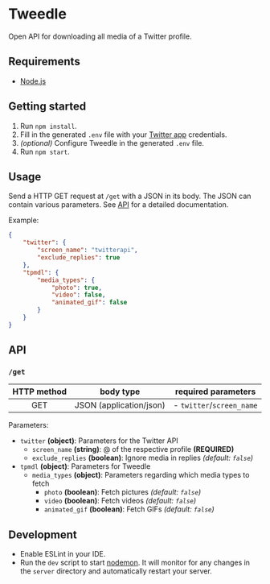 # Tweedle

Open API for downloading all media of a Twitter profile.

## Requirements

- [Node.js](https://nodejs.org)


## Getting started

1. Run `npm install`.
2. Fill in the generated `.env` file with your [Twitter app](https://developer.twitter.com/apps) credentials.
3. *(optional)* Configure Tweedle in the generated `.env` file.
4. Run `npm start`.


## Usage

Send a HTTP GET request at `/get` with a JSON in its body. The JSON can contain various parameters. See [API](#api) for a detailed documentation.

Example:
```json
{
    "twitter": {
        "screen_name": "twitterapi",
        "exclude_replies": true
    },
    "tpmdl": {
        "media_types": {
            "photo": true,
            "video": false,
            "animated_gif": false
        }
    }
}
```


## API

### `/get`

| HTTP method | body type               | required parameters       |
|:-----------:|:-----------------------:|:-------------------------:|
| GET         | JSON (application/json) | - `twitter`/`screen_name` |

Parameters:
- `twitter` **(object)**: Parameters for the Twitter API
  - `screen_name` **(string)**: @ of the respective profile **(REQUIRED)**
  - `exclude_replies` **(boolean)**: Ignore media in replies *(default: `false`)*
- `tpmdl` **(object)**: Parameters for Tweedle
  - `media_types` **(object)**: Parameters regarding which media types to fetch
    - `photo` **(boolean)**: Fetch pictures *(default: `false`)*
    - `video` **(boolean)**: Fetch videos *(default: `false`)*
    - `animated_gif` **(boolean)**: Fetch GIFs *(default: `false`)*


## Development

- Enable ESLint in your IDE.
- Run the `dev` script to start [nodemon](https://nodemon.io). It will monitor for any changes in the `server` directory and automatically restart your server.
